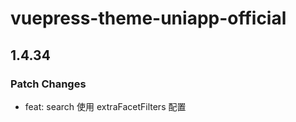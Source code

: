 # vuepress-theme-uniapp-official

## 1.4.34

### Patch Changes

- feat: search 使用 extraFacetFilters 配置
